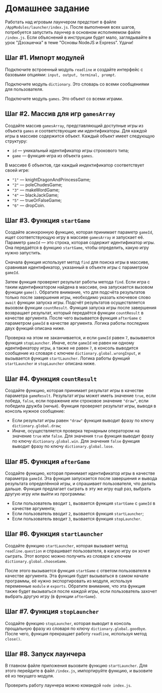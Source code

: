 # Домашнее задание

Работать над игровым лаунчером предстоит в файле `/AppModules/launcher/index.js`. После выполнения всех шагов, потребуется запустить лаунчер в основном исполняемом файле `/index.js`. Если объяснений в инструкции будет мало, заглядывайте в урок "Дэзэшечка" в теме "Основы NodeJS и Express". Удачи!

## Шаг #1. Импорт модулей

Подключите встроенный модуль `readline` и создайте интерфейс с базовыми опциями: `input, output, terminal, prompt`.

Подключите модуль `dictionary`. Это словарь со всеми сообщениями для пользователя.

Подключите модуль `games`. Это объект со всеми играми.

## Шаг #2. Массив для игр `gamesArray`

Создайте массив `gamesArray`, представляющий доступные игры из объекта `games` и соответствующие им идентификаторы. Для каждой игры в массиве содержится объект. Каждый объект имеет следующую структуру:

- `id` — уникальный идентификатор игры строкового типа;
- `game` — функция-игра из объекта `games`.

В массиве 6 объектов, где каждый индектификатор соответствует своей игре:

- `"1"` — knightDragonAndPrincessGame;
- `"2"` — poleChudesGame;
- `"3"` — makeWordGame;
- `"4"` — blackJackGame;
- `"5"` — trueOrFalseGame;
- `"6"` — dropCoin.

## Шаг #3. Функция `startGame`

Создайте асинхронную функцию, которая принимает параметр `gameId`, ищет соответствующую игру в массиве `gamesArray` и запускает её. Параметр `gameId` — это строка, которая содержит идентификатор игры. Она передаётся в функцию `startGame`, чтобы определить, какую игру нужно запустить.

Сначала функция использует метод `find` для поиска игры в массиве, сравнивая идентификатор, указанный в объекте игры с параметром `gameId`.

Затем функция проверяет результат работы метода `find`. Если игра с таким идентификатором найдена в массиве, она запускается вызовом функции `game()`. Обратите внимание, что для подсчёта результатов только после завершения игры, необходимо указать ключевое слово `await` функции запуска игры. Подсчёт результатов осуществляется вызовом функции `countResult`. Функция запуска игры после завершения возвращает результат, который передаётся функции `countResult` в качестве аргумента. После чего вызывается функция `afterGame` с параметром `gameId` в качестве аргумента. Логика работы последних двух функций описана ниже.

Проверка на этом не заканчивается, и если `gameId` равен `7`, вызывается функция `stopLauncher`. Иначе, если `gameId` не равен ни одному идентификатору игры, а также не равен `7`, в консоль выводится сообщение из словаря с ключем `dictionary.global.wrongInput`, и вызывается функция `startLauncher`. Логика работы функций `startLauncher` и `stopLauncher` описана ниже.

## Шаг #4. Функция `countResult`

Создайте функцию, которая принимает результат игры в качестве параметра `gameResult`. Результат игры может иметь значение `true`, если победа, `false`, если поражение или строковое значение `"draw"`, если победила дружба (ничья). Функция проверяет результат игры, выводя в консоль нужное сообщение:

- Если результат игры равен `"draw"` функция выводит фразу по ключу `dictionary.global.draw`;
- Иначе, осуществляется проверка тернарным оператором на значение `true` или `false`. Для значения `true` функция выводит фразу по ключу `dictionary.global.win`. Для значения `false` функция выводит фразу по ключу `dictionary.global.lose`.

## Шаг #5. Функция `afterGame`

Создайте функцию, которая принимает идентификатор игры в качестве параметра `gameId`. Эта функция запускается после завершения и вывода результата определённой игры, и спрашивает пользователя, что делать дальше. Функция предлагает сыграть в эту же игру ещё раз, выбрать другую игру или выйти из программы:

- Если пользователь вводит `1`, вызвается функция `startGame` с `gameId` в качестве аргумента;
- Если пользователь вводит `2`, вызвается функция `startLauncher`;
- Если пользователь вводит `3`, вызвается функция `stopLauncher`.

## Шаг #6. Функция `startLauncher`

Создайте функцию `startLauncher`, которая вызывает метод `readline.question` и спрашивает пользователя, в какую игру он хочет сыграть. Этот вопрос можно получить из словаря с ключем `dictionary.global.chooseGame`.

После этого вызывается функция `startGame` с ответом пользователя в качестве аргумента. Эта функция будет вызываться в самом начале программы, её нужно экспортировать из модуля, используя переменные `module` и `exports`. Обратите внимание, что эта функция также будет вызываться после каждой игры, если пользователь захочет выбрать другую игру (в функции `afterGame`).

## Шаг #7. Функция `stopLauncher`

Создайте функцию `stopLauncher`, которая выводит в консоль прощальную фразу из словаря по ключу `dictionary.global.goodbye`. После чего, функция прекращает работу `readline`, используя метод `close()`.

## Шаг #8. Запуск лаунчера

В главном файле приложения вызовите функцию `startLauncher`. Для этого перейдите в файл `/index.js`, импортируйте функцию, и вызовите её из текущего модуля.

Проверить работу лаунчера можно командой `node index.js`.
